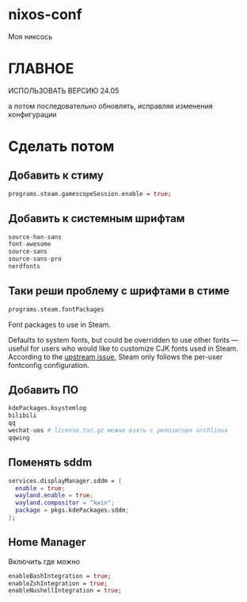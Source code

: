 # nixos-conf

Моя никсось

# ГЛАВНОЕ

ИСПОЛЬЗОВАТЬ ВЕРСИЮ 24.05

а потом последовательно обновлять, исправляя изменения конфигурации

# Сделать потом

## Добавить к стиму

```nix
programs.steam.gamescopeSession.enable = true;
```

## Добавить к системным шрифтам

```nix
source-han-sans
font-awesome
source-sans
source-sans-pro
nerdfonts
```

## Таки реши проблему с шрифтами в стиме

```nix
programs.steam.fontPackages
```
Font packages to use in Steam.

Defaults to system fonts, but could be overridden to use other fonts — useful for users who would like to customize CJK fonts used in Steam. According to the [upstream issue](https://github.com/ValveSoftware/steam-for-linux/issues/10422#issuecomment-1944396010), Steam only follows the per-user fontconfig configuration.

## Добавить ПО

```nix
kdePackages.ksystemlog
bilibili
qq
wechat-uos # license.tar.gz можно взять с репозиторя archlinux 
qqwing
```

## Поменять sddm

```nix
services.displayManager.sddm = {
  enable = true;
  wayland.enable = true;
  wayland.compositor = "kwin";
  package = pkgs.kdePackages.sddm;
};
```
## Home Manager

Включить где можно

```nix
enableBashIntegration = true;
enableZshIntegration = true;
enableNushellIntegration = true;
```



